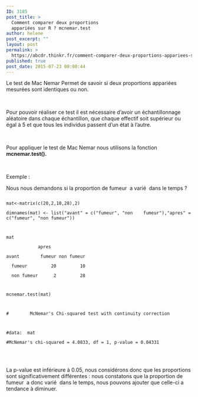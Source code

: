```yaml
---
ID: 3185
post_title: >
  Comment comparer deux proportions
  appariées sur R ? mcnemar.test
author: helene
post_excerpt: ""
layout: post
permalink: >
  https://abcdr.thinkr.fr/comment-comparer-deux-proportions-appariees-sur-r-mcnemar-test/
published: true
post_date: 2015-07-23 08:00:44
---
```

<p>Le test de Mac Nemar Permet de savoir si deux proportions appariées mesurées sont identiques ou non.</p><p> </p><p>Pour pouvoir réaliser ce test il est nécessaire d’avoir un échantillonnage aléatoire dans chaque échantillon, que chaque effectif soit supérieur ou égal à 5 et que tous les individus passent d’un état à l’autre.</p><p> </p><p>Pour appliquer le test de Mac Nemar nous utilisons la fonction <b>mcnemar.test().</b></p><p> </p><p>Exemple :</p><p>Nous nous demandons si la proportion de fumeur  a varié  dans le temps ?</p><p> <pre><code></p><p>mat&lt;-matrix(c(20,2,10,28),2)</p><p>dimnames(mat) &lt;- list("avant" = c("fumeur", "non    fumeur"),"apres" = c("fumeur", "non fumeur"))</p><p> </p><p>mat</p><p>            apres</p><p>avant        fumeur non fumeur</p><p>  fumeur         20         10</p><p>  non fumeur      2         28</p><p> </p><p>mcnemar.test(mat)</p><p> </p><p>#        McNemar's Chi-squared test with continuity correction</p><p> </p><p>#data:  mat</p><p>#McNemar's chi-squared = 4.0833, df = 1, p-value = 0.04331</p><p></code></pre>  </p><p>La p-value est inférieure à 0.05, nous considérons donc que les proportions sont significativement différentes : nous constatons que la proportion de fumeur  a donc varié  dans le temps, nous pouvons ajouter que celle-ci a tendance à diminuer.</p>